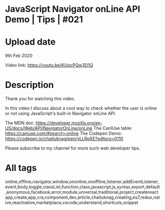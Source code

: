 # JavaScript Navigator onLine API Demo | Tips | #021

# Upload date

9th Feb 2020

Video link: https://youtu.be/KUqcPQw3D1Q

# Description

Thank you for watching this video.

In this video I discuss about a cool way to check whether the user is online or not using JavaScript's built-in Navigator onLine API.

The MDN doc: https://developer.mozilla.org/en-US/docs/Web/API/NavigatorOnLine/onLine
The CanIUse table: https://caniuse.com/#search=online
The Codepen Demo: https://codepen.io/chaituknag/pen/yLLRpXE?editors=0110

Please subscribe to my channel for more such web developer tips.

# All tags

online,offline,navigator,window,ononline,onoffline,listener,addEventListener,event,body,toggle,classList,function,class,javascript,js,syntax,export,default,anonymous,facebook,error,module,universal,traditional,project,createreactapp,create,app,cra,component,dev,article,chaituknag,creating,es7,redux,native,reactnative,marketplace,vscode,understand,shortcuts,snippet
